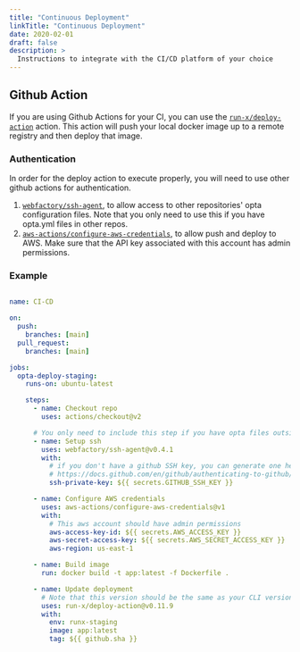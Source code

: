 ```yaml
---
title: "Continuous Deployment"
linkTitle: "Continuous Deployment"
date: 2020-02-01
draft: false
description: >
  Instructions to integrate with the CI/CD platform of your choice
---
```


## Github Action
If you are using Github Actions for your CI, you can use the [`run-x/deploy-action`](https://github.com/run-x/deploy-action) action. This action will push your local docker image up to a remote registry and then deploy that image.

### Authentication
In order for the deploy action to execute properly, you will need to use other github actions for authentication.
1. [`webfactory/ssh-agent`](https://github.com/run-x/webfactory/ssh-agent), to allow access to other repositories' opta configuration files. Note that you only need to use this if you have opta.yml files in other repos.
2. [`aws-actions/configure-aws-credentials`](https://github.com/run-x/aws-actions/configure-aws-credentials), to allow push and deploy to AWS. Make sure that the API key associated with this account has admin permissions.

### Example

```yml

name: CI-CD

on:
  push:
    branches: [main]
  pull_request:
    branches: [main]

jobs:
  opta-deploy-staging:
    runs-on: ubuntu-latest

    steps:
      - name: Checkout repo
        uses: actions/checkout@v2

      # You only need to include this step if you have opta files outside of this repo
      - name: Setup ssh
        uses: webfactory/ssh-agent@v0.4.1
        with:
          # if you don't have a github SSH key, you can generate one here: 
          # https://docs.github.com/en/github/authenticating-to-github/generating-a-new-ssh-key-and-adding-it-to-the-ssh-agent
          ssh-private-key: ${{ secrets.GITHUB_SSH_KEY }}

      - name: Configure AWS credentials	
        uses: aws-actions/configure-aws-credentials@v1	
        with:	
          # This aws account should have admin permissions
          aws-access-key-id: ${{ secrets.AWS_ACCESS_KEY }}	
          aws-secret-access-key: ${{ secrets.AWS_SECRET_ACCESS_KEY }}	
          aws-region: us-east-1	

      - name: Build image
        run: docker build -t app:latest -f Dockerfile .

      - name: Update deployment
        # Note that this version should be the same as your CLI version
        uses: run-x/deploy-action@v0.11.9
        with:
          env: runx-staging
          image: app:latest
          tag: ${{ github.sha }}

```
